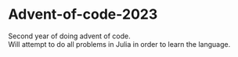 # Advent-of-code-2023
Second year of doing advent of code.  
Will attempt to do all problems in Julia in order to learn the language.
